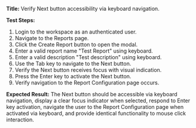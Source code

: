 **Title:** Verify Next button accessibility via keyboard navigation.

**Test Steps:**
1. Login to the workspace as an authenticated user.
2. Navigate to the Reports page.
3. Click the Create Report button to open the modal.
4. Enter a valid report name "Test Report" using keyboard.
5. Enter a valid description "Test description" using keyboard.
6. Use the Tab key to navigate to the Next button.
7. Verify the Next button receives focus with visual indication.
8. Press the Enter key to activate the Next button.
9. Verify navigation to the Report Configuration page occurs.

**Expected Result:**
The Next button should be accessible via keyboard navigation, display a clear focus indicator when selected, respond to Enter key activation, navigate the user to the Report Configuration page when activated via keyboard, and provide identical functionality to mouse click interaction.